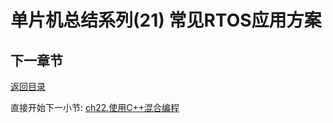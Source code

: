 # 单片机总结系列(21) 常见RTOS应用方案

## 下一章节

[返回目录](./../README.md)

直接开始下一小节: [ch22.使用C++混合编程](./ch22.build_with_c++.md)
